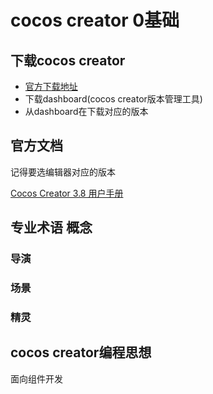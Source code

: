 # cocos creator 0基础

## 下载cocos creator

- [官方下载地址](https://www.cocos.com/creator-download)
- 下载dashboard(cocos creator版本管理工具)
- 从dashboard在下载对应的版本

## 官方文档

记得要选编辑器对应的版本

[Cocos Creator 3.8 用户手册](https://docs.cocos.com/creator/manual/zh/)

## 专业术语 概念

### 导演

### 场景

### 精灵

## cocos creator编程思想

面向组件开发
